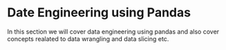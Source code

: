 # Date Engineering using Pandas

In this section we will cover data engineering using pandas and also cover concepts realated to data wrangling and data slicing etc.